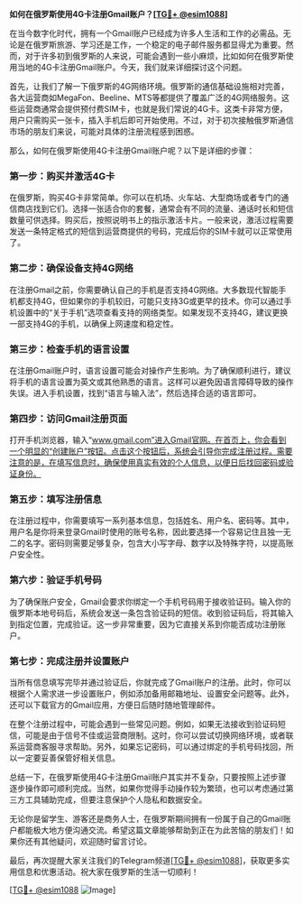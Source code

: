 **如何在俄罗斯使用4G卡注册Gmail账户？[[TG💪+ @esim1088](https://t.me/s/esim1088)]**

在当今数字化时代，拥有一个Gmail账户已经成为许多人生活和工作的必需品。无论是在俄罗斯旅游、学习还是工作，一个稳定的电子邮件服务都显得尤为重要。然而，对于许多初到俄罗斯的人来说，可能会遇到一些小麻烦，比如如何在俄罗斯使用当地的4G卡注册Gmail账户。今天，我们就来详细探讨这个问题。

首先，让我们了解一下俄罗斯的4G网络环境。俄罗斯的通信基础设施相对完善，各大运营商如MegaFon、Beeline、MTS等都提供了覆盖广泛的4G网络服务。这些运营商通常会提供预付费SIM卡，也就是我们常说的4G卡。这类卡非常方便，用户只需购买一张卡，插入手机后即可开始使用。不过，对于初次接触俄罗斯通信市场的朋友们来说，可能对具体的注册流程感到困惑。

那么，如何在俄罗斯使用4G卡注册Gmail账户呢？以下是详细的步骤：

### 第一步：购买并激活4G卡

在俄罗斯，购买4G卡非常简单。你可以在机场、火车站、大型商场或者专门的通信商店找到它们。选择一张适合你的套餐，通常会有不同的流量、通话时长和短信数量可供选择。购买后，按照说明书上的指示激活卡片。一般来说，激活过程需要发送一条特定格式的短信到运营商提供的号码，完成后你的SIM卡就可以正常使用了。

### 第二步：确保设备支持4G网络

在注册Gmail之前，你需要确认自己的手机是否支持4G网络。大多数现代智能手机都支持4G，但如果你的手机较旧，可能只支持3G或更早的技术。你可以通过手机设置中的“关于手机”选项查看支持的网络类型。如果发现不支持4G，建议更换一部支持4G的手机，以确保上网速度和稳定性。

### 第三步：检查手机的语言设置

在注册Gmail账户时，语言设置可能会对操作产生影响。为了确保顺利进行，建议将手机的语言设置为英文或其他熟悉的语言。这样可以避免因语言障碍导致的操作失误。进入手机设置，找到“语言与输入法”，然后选择合适的语言即可。

### 第四步：访问Gmail注册页面

打开手机浏览器，输入“www.gmail.com”进入Gmail官网。在首页上，你会看到一个明显的“创建账户”按钮。点击这个按钮后，系统会引导你完成注册过程。需要注意的是，在填写信息时，确保使用真实有效的个人信息，以便日后找回密码或验证身份。

### 第五步：填写注册信息

在注册过程中，你需要填写一系列基本信息，包括姓名、用户名、密码等。其中，用户名是你将来登录Gmail时使用的账号名称，因此要选择一个容易记住且独一无二的名字。密码则需要足够复杂，包含大小写字母、数字以及特殊字符，以提高账户安全性。

### 第六步：验证手机号码

为了确保账户安全，Gmail会要求你绑定一个手机号码用于接收验证码。输入你的俄罗斯本地号码后，系统会发送一条包含验证码的短信。收到验证码后，将其输入到指定位置，完成验证。这一步非常重要，因为它直接关系到你能否成功注册账户。

### 第七步：完成注册并设置账户

当所有信息填写完毕并通过验证后，你就完成了Gmail账户的注册。此时，你可以根据个人需求进一步设置账户，例如添加备用邮箱地址、设置安全问题等。此外，还可以下载官方的Gmail应用，方便日后随时随地管理邮件。

在整个注册过程中，可能会遇到一些常见问题。例如，如果无法接收到验证码短信，可能是由于信号不佳或运营商限制。这时，你可以尝试切换网络环境，或者联系运营商客服寻求帮助。另外，如果忘记密码，可以通过绑定的手机号码找回，所以一定要妥善保管好相关信息。

总结一下，在俄罗斯使用4G卡注册Gmail账户其实并不复杂，只要按照上述步骤逐步操作即可顺利完成。当然，如果你觉得手动操作较为繁琐，也可以考虑通过第三方工具辅助完成，但要注意保护个人隐私和数据安全。

无论你是留学生、游客还是商务人士，在俄罗斯期间拥有一份属于自己的Gmail账户都能极大地方便沟通交流。希望这篇文章能够帮助到正在为此苦恼的朋友们！如果你还有其他疑问，欢迎随时留言讨论。

最后，再次提醒大家关注我们的Telegram频道[[TG💪+ @esim1088](https://t.me/s/esim1088)]，获取更多实用信息和优惠活动。祝大家在俄罗斯的生活一切顺利！

[[TG💪+ @esim1088](https://t.me/s/esim1088) ![Image](https://i.postimg.cc/4NQfJmqS/Snipaste-2025-05-13-00-14-12.png)]